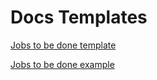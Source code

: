 # Docs Templates

[Jobs to be done template](jobstemplate.md)

[Jobs to be done example](jobsexample.md)
